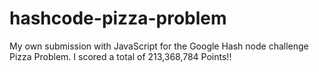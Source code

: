 # hashcode-pizza-problem
My own submission with JavaScript for the Google Hash node challenge Pizza Problem. I scored a total of 213,368,784 Points!!
